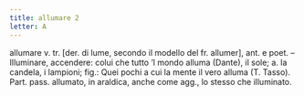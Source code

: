 ```yaml
---
title: allumare 2
letter: A
---
```

allumare v. tr. [der. di lume, secondo il modello del fr. allumer], ant. e poet. – Illuminare, accendere: colui che tutto ’l mondo alluma (Dante), il sole; a. la candela, i lampioni; fig.: Quei pochi a cui la mente il vero alluma (T. Tasso). Part. pass. allumato, in araldica, anche come agg., lo stesso che illuminato.